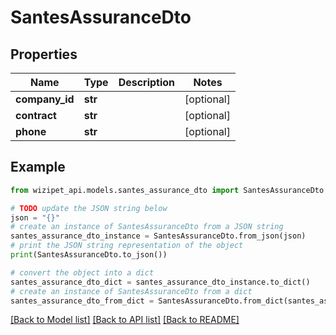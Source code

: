 # SantesAssuranceDto


## Properties

Name | Type | Description | Notes
------------ | ------------- | ------------- | -------------
**company_id** | **str** |  | [optional] 
**contract** | **str** |  | [optional] 
**phone** | **str** |  | [optional] 

## Example

```python
from wizipet_api.models.santes_assurance_dto import SantesAssuranceDto

# TODO update the JSON string below
json = "{}"
# create an instance of SantesAssuranceDto from a JSON string
santes_assurance_dto_instance = SantesAssuranceDto.from_json(json)
# print the JSON string representation of the object
print(SantesAssuranceDto.to_json())

# convert the object into a dict
santes_assurance_dto_dict = santes_assurance_dto_instance.to_dict()
# create an instance of SantesAssuranceDto from a dict
santes_assurance_dto_from_dict = SantesAssuranceDto.from_dict(santes_assurance_dto_dict)
```
[[Back to Model list]](../README.md#documentation-for-models) [[Back to API list]](../README.md#documentation-for-api-endpoints) [[Back to README]](../README.md)


